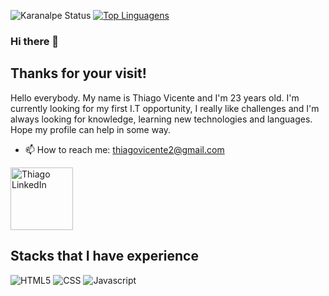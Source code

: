 ![Karanalpe Status](https://github-readme-stats.vercel.app/api?username=karanalpe&show_icons=true)
[![Top Linguagens](https://github-readme-stats.vercel.app/api/top-langs/?username=karanalpe&layout=compact)](https://github.com/anuraghazra/github-readme-stats)

### Hi there 👋

## Thanks for your visit!

Hello everybody. My name is Thiago Vicente and I'm 23 years old. I'm currently looking for my first I.T opportunity, I really like challenges and I'm always looking for knowledge, learning new technologies and languages. Hope my profile can help in some way.

- 📫 How to reach me: thiagovicente2@gmail.com


<a href="https://www.linkedin.com/in/thithirs/">
  <img alt="Thiago LinkedIn" width="100em" src="https://img.shields.io/badge/LinkedIn-0077B5?style=for-the-badge&logo=linkedin&logoColor=white" />
</a>

## Stacks that I have experience
<div>
<img src="https://img.shields.io/badge/HTML5-E34F26?style=for-the-badge&logo=html5&logoColor=white" alt="HTML5"/>
<img src="https://img.shields.io/badge/CSS3-1572B6?style=for-the-badge&logo=css3&logoColor=white" alt="CSS"/>  
<img src="https://img.shields.io/badge/JavaScript-F7DF1E?style=for-the-badge&logo=javascript&logoColor=black" alt="Javascript"/>



<!--
**thithirss/thithirss** is a ✨ _special_ ✨ repository because its `README.md` (this file) appears on your GitHub profile.

Here are some ideas to get you started:

- 🔭 I’m currently working on ...
- 🌱 I’m currently learning ...
- 👯 I’m looking to collaborate on ...
- 🤔 I’m looking for help with ...
- 💬 Ask me about ...
- 📫 How to reach me: ...
- 😄 Pronouns: ...
- ⚡ Fun fact: ...
-->
